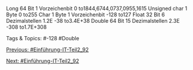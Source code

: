 Long 64 Bit 1 Vorzeichenbit 0 to1844,6744,0737,0955,1615
Unsigned char 1 Byte 0 to255
Char 1 Byte 1 Vorzeichenbit -128 to127
Float 32 Bit 6 Dezimalstellen 1.2E -38 to3.4E+38
Double 64 Bit 15 Dezimalstellen 2.3E -308 to1.7E+308

   Tags & Topics:
   #-128
   #Double

[Previous: #Einführung-IT-Teil2_92](Einführung-IT-Teil2_92.md)

[Next: #Einführung-IT-Teil2_92](Einführung-IT-Teil2_92.md)
